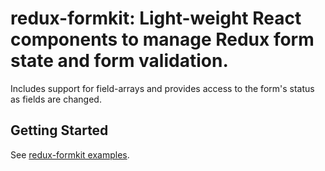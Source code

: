 # redux-formkit: Light-weight React components to manage Redux form state and form validation. 

Includes support for field-arrays and provides access to the form's status as fields are changed.


## Getting Started

 See [redux-formkit examples](https://github.com/chrisfield/formapp).
